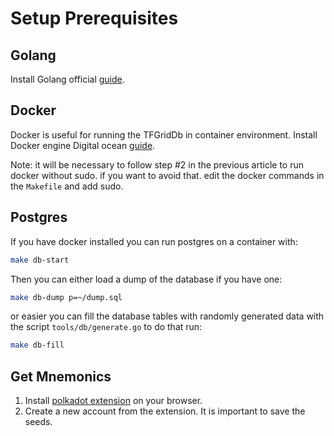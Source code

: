 # Setup Prerequisites

## Golang

Install Golang official [guide](https://go.dev/doc/install).

## Docker

Docker is useful for running the TFGridDb in container environment. Install Docker engine Digital ocean [guide](https://www.digitalocean.com/community/tutorials/how-to-install-and-use-docker-on-ubuntu-22-04).

Note: it will be necessary to follow step #2 in the previous article to run docker without sudo. if you want to avoid that. edit the docker commands in the `Makefile` and add sudo.

## Postgres

If you have docker installed you can run postgres on a container with:

```bash
make db-start
```

Then you can either load a dump of the database if you have one:

```bash
make db-dump p=~/dump.sql
```

or easier you can fill the database tables with randomly generated data with the script `tools/db/generate.go` to do that run:

```bash
make db-fill
```

## Get Mnemonics
1. Install [polkadot extension](https://github.com/polkadot-js/extension) on your browser.
2. Create a new account from the extension. It is important to save the seeds.
